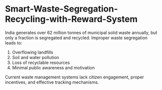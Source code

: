 # Smart-Waste-Segregation-Recycling-with-Reward-System
India generates over 62 million tonnes of municipal solid waste annually, but only a fraction is segregated and recycled. Improper waste segregation leads to:
1.	Overflowing landfills
2.	Soil and water pollution
3.	Loss of recyclable resources
4.	Minimal public awareness and motivation

Current waste management systems lack citizen engagement, proper incentives, and effective tracking mechanisms.
